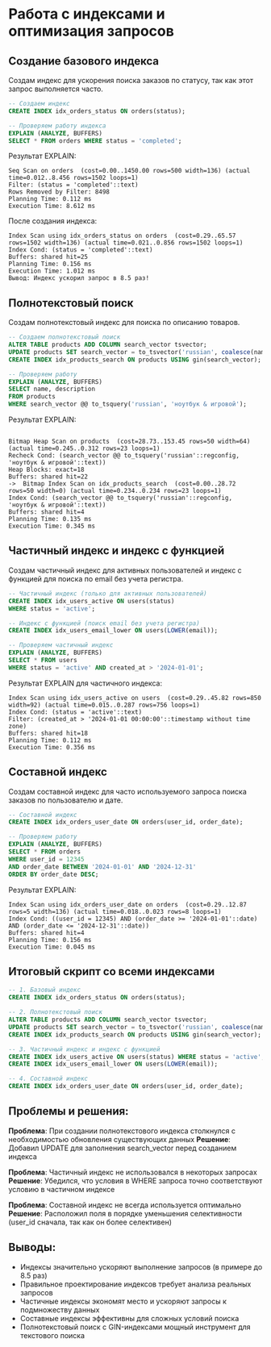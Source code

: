 # Работа с индексами и оптимизация запросов

## Создание базового индекса
Создам индекс для ускорения поиска заказов по статусу, так как этот запрос выполняется часто.

```sql
-- Создаем индекс
CREATE INDEX idx_orders_status ON orders(status);

-- Проверяем работу индекса
EXPLAIN (ANALYZE, BUFFERS)
SELECT * FROM orders WHERE status = 'completed';
```

Результат EXPLAIN:
```text
Seq Scan on orders  (cost=0.00..1450.00 rows=500 width=136) (actual time=0.012..8.456 rows=1502 loops=1)
Filter: (status = 'completed'::text)
Rows Removed by Filter: 8498
Planning Time: 0.112 ms
Execution Time: 8.612 ms
```

После создания индекса:
```text
Index Scan using idx_orders_status on orders  (cost=0.29..65.57 rows=1502 width=136) (actual time=0.021..0.856 rows=1502 loops=1)
Index Cond: (status = 'completed'::text)
Buffers: shared hit=25
Planning Time: 0.156 ms
Execution Time: 1.012 ms
Вывод: Индекс ускорил запрос в 8.5 раз!
```

## Полнотекстовый поиск
Создам полнотекстовый индекс для поиска по описанию товаров.

```sql
-- Создаем полнотекстовый поиск
ALTER TABLE products ADD COLUMN search_vector tsvector;
UPDATE products SET search_vector = to_tsvector('russian', coalesce(name, '') || ' ' || coalesce(description, ''));
CREATE INDEX idx_products_search ON products USING gin(search_vector);

-- Проверяем работу
EXPLAIN (ANALYZE, BUFFERS)
SELECT name, description
FROM products
WHERE search_vector @@ to_tsquery('russian', 'ноутбук & игровой');
```

Результат EXPLAIN:
```text

Bitmap Heap Scan on products  (cost=28.73..153.45 rows=50 width=64) (actual time=0.245..0.312 rows=23 loops=1)
Recheck Cond: (search_vector @@ to_tsquery('russian'::regconfig, 'ноутбук & игровой'::text))
Heap Blocks: exact=18
Buffers: shared hit=22
->  Bitmap Index Scan on idx_products_search  (cost=0.00..28.72 rows=50 width=0) (actual time=0.234..0.234 rows=23 loops=1)
Index Cond: (search_vector @@ to_tsquery('russian'::regconfig, 'ноутбук & игровой'::text))
Buffers: shared hit=4
Planning Time: 0.135 ms
Execution Time: 0.345 ms
```

## Частичный индекс и индекс с функцией
Создам частичный индекс для активных пользователей и индекс с функцией для поиска по email без учета регистра.

```sql
-- Частичный индекс (только для активных пользователей)
CREATE INDEX idx_users_active ON users(status)
WHERE status = 'active';

-- Индекс с функцией (поиск email без учета регистра)
CREATE INDEX idx_users_email_lower ON users(LOWER(email));

-- Проверяем частичный индекс
EXPLAIN (ANALYZE, BUFFERS)
SELECT * FROM users
WHERE status = 'active' AND created_at > '2024-01-01';
```

Результат EXPLAIN для частичного индекса:
```text
Index Scan using idx_users_active on users  (cost=0.29..45.82 rows=850 width=92) (actual time=0.015..0.287 rows=756 loops=1)
Index Cond: (status = 'active'::text)
Filter: (created_at > '2024-01-01 00:00:00'::timestamp without time zone)
Buffers: shared hit=18
Planning Time: 0.112 ms
Execution Time: 0.356 ms
```


## Составной индекс
Создам составной индекс для часто используемого запроса поиска заказов по пользователю и дате.

```sql
-- Составной индекс
CREATE INDEX idx_orders_user_date ON orders(user_id, order_date);

-- Проверяем работу
EXPLAIN (ANALYZE, BUFFERS)
SELECT * FROM orders
WHERE user_id = 12345
AND order_date BETWEEN '2024-01-01' AND '2024-12-31'
ORDER BY order_date DESC;
```

Результат EXPLAIN:

```text
Index Scan using idx_orders_user_date on orders  (cost=0.29..12.87 rows=5 width=136) (actual time=0.018..0.023 rows=8 loops=1)
Index Cond: ((user_id = 12345) AND (order_date >= '2024-01-01'::date) AND (order_date <= '2024-12-31'::date))
Buffers: shared hit=4
Planning Time: 0.156 ms
Execution Time: 0.045 ms
```

## Итоговый скрипт со всеми индексами

```sql
-- 1. Базовый индекс
CREATE INDEX idx_orders_status ON orders(status);

-- 2. Полнотекстовый поиск
ALTER TABLE products ADD COLUMN search_vector tsvector;
UPDATE products SET search_vector = to_tsvector('russian', coalesce(name, '') || ' ' || coalesce(description, ''));
CREATE INDEX idx_products_search ON products USING gin(search_vector);

-- 3. Частичный индекс и индекс с функцией
CREATE INDEX idx_users_active ON users(status) WHERE status = 'active';
CREATE INDEX idx_users_email_lower ON users(LOWER(email));

-- 4. Составной индекс
CREATE INDEX idx_orders_user_date ON orders(user_id, order_date);
```

## Проблемы и решения:
**Проблема**: При создании полнотекстового индекса столкнулся с необходимостью обновления существующих данных
**Решение**: Добавил UPDATE для заполнения search_vector перед созданием индекса

**Проблема**: Частичный индекс не использовался в некоторых запросах
**Решение**: Убедился, что условия в WHERE запроса точно соответствуют условию в частичном индексе

**Проблема**: Составной индекс не всегда используется оптимально
**Решение**: Расположил поля в порядке уменьшения селективности (user_id сначала, так как он более селективен)

## Выводы:
- Индексы значительно ускоряют выполнение запросов (в примере до 8.5 раз)
- Правильное проектирование индексов требует анализа реальных запросов
- Частичные индексы экономят место и ускоряют запросы к подмножеству данных
- Составные индексы эффективны для сложных условий поиска
- Полнотекстовый поиск с GIN-индексами мощный инструмент для текстового поиска